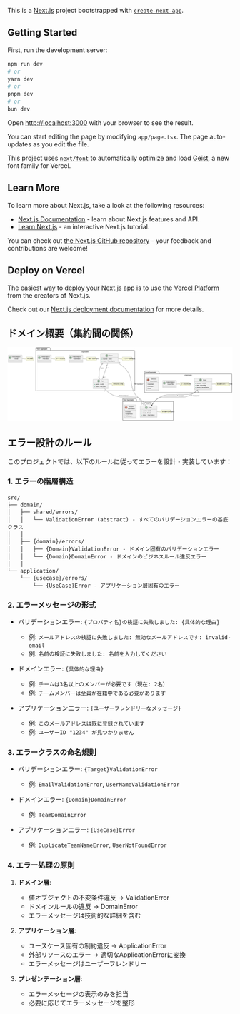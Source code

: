 This is a [Next.js](https://nextjs.org) project bootstrapped with [`create-next-app`](https://nextjs.org/docs/app/api-reference/cli/create-next-app).

## Getting Started

First, run the development server:

```bash
npm run dev
# or
yarn dev
# or
pnpm dev
# or
bun dev
```

Open [http://localhost:3000](http://localhost:3000) with your browser to see the result.

You can start editing the page by modifying `app/page.tsx`. The page auto-updates as you edit the file.

This project uses [`next/font`](https://nextjs.org/docs/app/building-your-application/optimizing/fonts) to automatically optimize and load [Geist](https://vercel.com/font), a new font family for Vercel.

## Learn More

To learn more about Next.js, take a look at the following resources:

- [Next.js Documentation](https://nextjs.org/docs) - learn about Next.js features and API.
- [Learn Next.js](https://nextjs.org/learn) - an interactive Next.js tutorial.

You can check out [the Next.js GitHub repository](https://github.com/vercel/next.js) - your feedback and contributions are welcome!

## Deploy on Vercel

The easiest way to deploy your Next.js app is to use the [Vercel Platform](https://vercel.com/new?utm_medium=default-template&filter=next.js&utm_source=create-next-app&utm_campaign=create-next-app-readme) from the creators of Next.js.

Check out our [Next.js deployment documentation](https://nextjs.org/docs/app/building-your-application/deploying) for more details.

## ドメイン概要（集約間の関係）

![Domain Overview](docs/domain/DomainOverview.svg)

## エラー設計のルール

このプロジェクトでは、以下のルールに従ってエラーを設計・実装しています：

### 1. エラーの階層構造

```
src/
├── domain/
│   ├── shared/errors/
│   │   └── ValidationError (abstract) - すべてのバリデーションエラーの基底クラス
│   │
│   ├── {domain}/errors/
│   │   ├── {Domain}ValidationError - ドメイン固有のバリデーションエラー
│   │   └── {Domain}DomainError - ドメインのビジネスルール違反エラー
│   │
└── application/
    └── {usecase}/errors/
        └── {UseCase}Error - アプリケーション層固有のエラー
```

### 2. エラーメッセージの形式

- バリデーションエラー: `{プロパティ名}の検証に失敗しました: {具体的な理由}`
  - 例: `メールアドレスの検証に失敗しました: 無効なメールアドレスです: invalid-email`
  - 例: `名前の検証に失敗しました: 名前を入力してください`

- ドメインエラー: `{具体的な理由}`
  - 例: `チームは3名以上のメンバーが必要です（現在: 2名）`
  - 例: `チームメンバーは全員が在籍中である必要があります`

- アプリケーションエラー: `{ユーザーフレンドリーなメッセージ}`
  - 例: `このメールアドレスは既に登録されています`
  - 例: `ユーザーID "1234" が見つかりません`

### 3. エラークラスの命名規則

- バリデーションエラー: `{Target}ValidationError`
  - 例: `EmailValidationError`, `UserNameValidationError`

- ドメインエラー: `{Domain}DomainError`
  - 例: `TeamDomainError`

- アプリケーションエラー: `{UseCase}Error`
  - 例: `DuplicateTeamNameError`, `UserNotFoundError`

### 4. エラー処理の原則

1. **ドメイン層**:
   - 値オブジェクトの不変条件違反 → ValidationError
   - ドメインルールの違反 → DomainError
   - エラーメッセージは技術的な詳細を含む

2. **アプリケーション層**:
   - ユースケース固有の制約違反 → ApplicationError
   - 外部リソースのエラー → 適切なApplicationErrorに変換
   - エラーメッセージはユーザーフレンドリー

3. **プレゼンテーション層**:
   - エラーメッセージの表示のみを担当
   - 必要に応じてエラーメッセージを整形